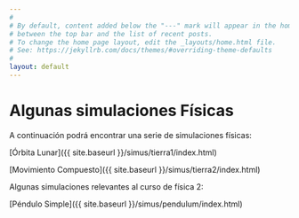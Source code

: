 ```yaml
---
#
# By default, content added below the "---" mark will appear in the home page
# between the top bar and the list of recent posts.
# To change the home page layout, edit the _layouts/home.html file.
# See: https://jekyllrb.com/docs/themes/#overriding-theme-defaults
#
layout: default
---
```


# Algunas simulaciones Físicas

A continuación podrá encontrar una serie de simulaciones físicas:

[Órbita Lunar]({{ site.baseurl }}/simus/tierra1/index.html)

[Movimiento Compuesto]({{ site.baseurl }}/simus/tierra2/index.html)

Algunas simulaciones relevantes al curso de física 2:

[Péndulo Simple]({{ site.baseurl }}/simus/pendulum/index.html)